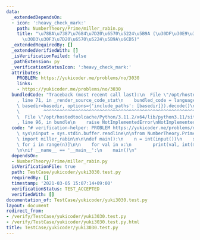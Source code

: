 ```yaml
---
data:
  _extendedDependsOn:
  - icon: ':heavy_check_mark:'
    path: NumberTheory/Prime/miller_rabin.py
    title: "\u78BA\u7387\u7684\u7D20\u6570\u5224\u5B9A (\u30DF\u30E9\u30FC\u30FB\u30E9\
      \u30D3\u30F3\u7D20\u6570\u5224\u5B9A\u6CD5)"
  _extendedRequiredBy: []
  _extendedVerifiedWith: []
  _isVerificationFailed: false
  _pathExtension: py
  _verificationStatusIcon: ':heavy_check_mark:'
  attributes:
    PROBLEM: https://yukicoder.me/problems/no/3030
    links:
    - https://yukicoder.me/problems/no/3030
  bundledCode: "Traceback (most recent call last):\n  File \"/opt/hostedtoolcache/Python/3.11.2/x64/lib/python3.11/site-packages/onlinejudge_verify/documentation/build.py\"\
    , line 71, in _render_source_code_stat\n    bundled_code = language.bundle(stat.path,\
    \ basedir=basedir, options={'include_paths': [basedir]}).decode()\n          \
    \         ^^^^^^^^^^^^^^^^^^^^^^^^^^^^^^^^^^^^^^^^^^^^^^^^^^^^^^^^^^^^^^^^^^^^^^^^^^^^^^^^^\n\
    \  File \"/opt/hostedtoolcache/Python/3.11.2/x64/lib/python3.11/site-packages/onlinejudge_verify/languages/python.py\"\
    , line 96, in bundle\n    raise NotImplementedError\nNotImplementedError\n"
  code: "# verification-helper: PROBLEM https://yukicoder.me/problems/no/3030\nimport\
    \ sys\ninput = sys.stdin.buffer.readline\n\nfrom NumberTheory.Prime.miller_rabin\
    \ import miller_rabin\n\n\ndef main():\n    n = int(input())\n    x = [int(input())\
    \ for i in range(n)]\n\n    for val in x:\n        print(val, int(miller_rabin(val)))\n\
    \n\nif __name__ == '__main__':\n    main()\n"
  dependsOn:
  - NumberTheory/Prime/miller_rabin.py
  isVerificationFile: true
  path: TestCase/yukicoder/yuki3030.test.py
  requiredBy: []
  timestamp: '2021-03-05 15:07:14+09:00'
  verificationStatus: TEST_ACCEPTED
  verifiedWith: []
documentation_of: TestCase/yukicoder/yuki3030.test.py
layout: document
redirect_from:
- /verify/TestCase/yukicoder/yuki3030.test.py
- /verify/TestCase/yukicoder/yuki3030.test.py.html
title: TestCase/yukicoder/yuki3030.test.py
---
```


